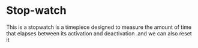 # Stop-watch
 This is a stopwatch is a timepiece designed to measure the amount of time that elapses between its activation and deactivation .and we can also  reset it
